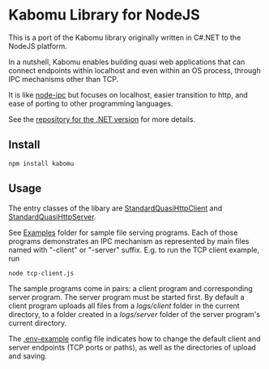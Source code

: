 # Kabomu Library for NodeJS

This is a port of the Kabomu library originally written in C#.NET to the NodeJS platform.

In a nutshell, Kabomu enables building quasi web applications that can connect endpoints within localhost and even within an OS process, through IPC mechanisms other than TCP.

It is like [node-ipc](https://npmjs.com/package/node-ipc) but focuses on localhost,
easier transition to http, and ease of porting to other programming languages.

See the [repository for the .NET version](https://github.com/aaronicsubstances/cskabomu) for more details.

## Install

`npm install kabomu`

## Usage

The entry classes of the libary are [StandardQuasiHttpClient](https://github.com/aaronicsubstances/kabomu-js/blob/master/src/StandardQuasiHttpClient.ts) and [StandardQuasiHttpServer](https://github.com/aaronicsubstances/kabomu-js/blob/master/src/StandardQuasiHttpServer.ts).

See [Examples](https://github.com/aaronicsubstances/kabomu-js/tree/master/examples) folder for sample file serving programs. Each of those programs demonstrates an IPC mechanism as represented by main files named with "-client" or "-server" suffix. E.g. to run the TCP client example, run

```
node tcp-client.js
```

The sample programs come in pairs: a client program and corresponding server program. The server program must be started first. By default a client program uploads all files from a *logs/client* folder in the current directory, to a folder created in a *logs/server* folder of the server program's current directory.

The [.env-example](https://github.com/aaronicsubstances/kabomu-js/blob/master/examples/.env-example) config file indicates how to change the default client and server endpoints (TCP ports or paths), as well as the directories of upload and saving.